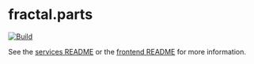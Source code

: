 # fractal.parts

[![Build](https://travis-ci.com/ElliotPenson/fractal.parts.svg?branch=master)](https://travis-ci.com/ElliotPenson/fractal.parts)

See the
[services README](https://github.com/ElliotPenson/fractal.parts/tree/master/services)
or the
[frontend README](https://github.com/ElliotPenson/fractal.parts/tree/master/frontend)
for more information.

